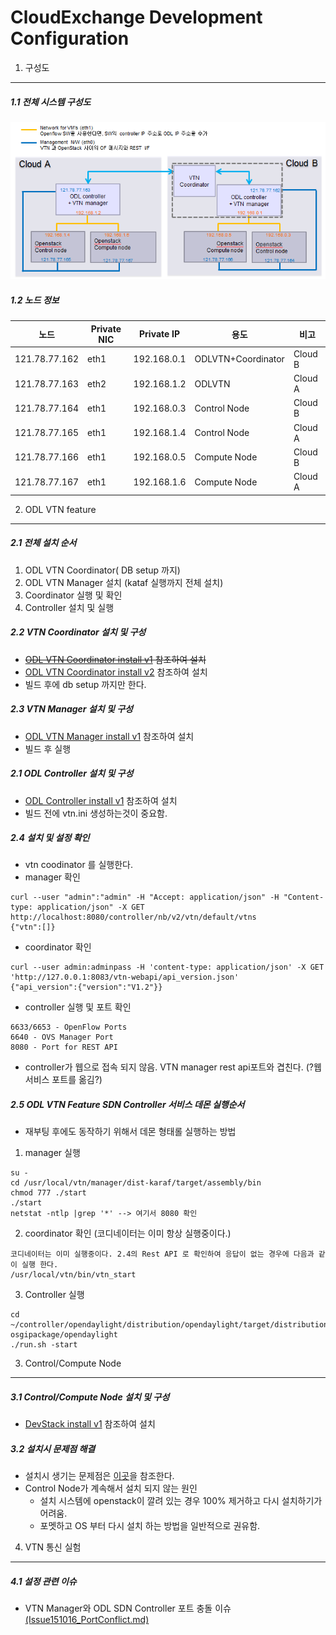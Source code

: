 CloudExchange Development Configuration 
=========================================

1. 구성도
---------

##### 1.1 전체 시스템 구성도
![CloudeExBP](https://github.com/KyongI/cloudexchange/blob/master/heat/CloudExBluePrint.png)

##### 1.2 노드 정보

| 노드        | Private NIC | Private IP | 용도              | 비고    |
|-------------|-------------|------------|-------------------|---------| 
|121.78.77.162|eth1         |192.168.0.1 |ODLVTN+Coordinator | Cloud B |
|121.78.77.163|eth2         |192.168.1.2 |ODLVTN             | Cloud A |
|121.78.77.164|eth1         |192.168.0.3 |Control Node       | Cloud B |
|121.78.77.165|eth1         |192.168.1.4 |Control Node       | Cloud A |
|121.78.77.166|eth1         |192.168.0.5 |Compute Node       | Cloud B |
|121.78.77.167|eth1         |192.168.1.6 |Compute Node       | Cloud A |

2. ODL VTN feature 
----------------------
##### 2.1 전체 설치 순서 
1.  ODL VTN Coordinator( DB setup 까지)
2.  ODL VTN Manager 설치 (kataf 실행까지 전체 설치)
3.  Coordinator 실행 및 확인
4.  Controller 설치 및 실행

##### 2.2 VTN Coordinator 설치 및 구성
- <strike>[ODL VTN Coordinator install v1](https://github.com/KyongI/cloudexchange/blob/master/vtn/ODL_VTNCoordinator_install_v1.md) 참조하여 설치</strike>
- [ODL VTN Coordinator install v2](https://github.com/KyongI/cloudexchange/blob/master/vtn/ODL_VTNCoordinator_install_v2.md) 참조하여 설치
- 빌드 후에 db setup 까지만 한다. 

##### 2.3 VTN Manager 설치 및 구성
- [ODL VTN Manager install v1](https://github.com/KyongI/cloudexchange/blob/master/vtn/ODL_VTNManager_install_v1.md) 참조하여 설치 
- 빌드 후 실행

##### 2.1 ODL Controller 설치 및 구성
- [ODL Controller install v1](https://github.com/KyongI/cloudexchange/blob/master/vtn/ODL_Controller_install_v1.md) 참조하여 설치
- 빌드 전에 vtn.ini 생성하는것이 중요함.

##### 2.4 설치 및 설정 확인 
- vtn coodinator 를 실행한다. 
- manager 확인
```
curl --user "admin":"admin" -H "Accept: application/json" -H "Content-type: application/json" -X GET http://localhost:8080/controller/nb/v2/vtn/default/vtns                          
{"vtn":[]}
```
- coordinator 확인
```
curl --user admin:adminpass -H 'content-type: application/json' -X GET 'http://127.0.0.1:8083/vtn-webapi/api_version.json'  
{"api_version":{"version":"V1.2"}}
```
- controller 실행 및 포트 확인
```
6633/6653 - OpenFlow Ports
6640 - OVS Manager Port
8080 - Port for REST API
```
  * controller가 웹으로 접속 되지 않음. VTN manager rest api포트와 겹친다. (?웹서비스 포트를 옮김?)

##### 2.5 ODL VTN Feature SDN Controller 서비스 데몬 실행순서
- 재부팅 후에도 동작하기 위해서 데몬 형태롤 실행하는 방법

1. manager 실행
```
su - 
cd /usr/local/vtn/manager/dist-karaf/target/assembly/bin
chmod 777 ./start
./start
netstat -ntlp |grep '*' --> 여기서 8080 확인
```

2. coordinator 확인 (코디네이터는 이미 항상 실행중이다.)
```
코디네이터는 이미 실행중이다. 2.4의 Rest API 로 확인하여 응답이 없는 경우에 다음과 같이 실행 한다.
/usr/local/vtn/bin/vtn_start
```

3. Controller 실행
```
cd ~/controller/opendaylight/distribution/opendaylight/target/distribution.opendaylight-osgipackage/opendaylight
./run.sh -start
```

3. Control/Compute Node
------------------------

##### 3.1 Control/Compute Node 설치 및 구성
- [DevStack install v1](https://github.com/KyongI/cloudexchange/blob/master/heat/DevstackNode_install_v1.md) 참조하여 설치 

##### 3.2 설치시 문제점 해결
- 설치시 생기는 문제점은 [이곳](https://github.com/KyongI/cloudexchange/blob/master/heat/Devstack_Install_TroubleShooting.md)을 참조한다.
- Control Node가 계속해서 설치 되지 않는 원인
    - 설치 시스템에 openstack이 깔려 있는 경우 100% 제거하고 다시 설치하기가 어려움.
    - 포멧하고 OS 부터 다시 설치 하는 방법을 일반적으로 권유함.

4. VTN 통신 실험
-----------------

##### 4.1 설정 관련 이슈 
- VTN Manager와 ODL SDN Controller 포트 충돌 이슈 [(Issue151016_PortConflict.md)](https://github.com/KyongI/cloudexchange/blob/master/vtn/Issue151016_PortConflict.md)

